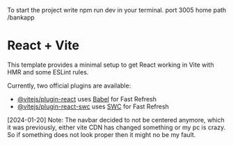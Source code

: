 To start the project write npm run dev in your terminal.
port 3005
home path /bankapp

# React + Vite

This template provides a minimal setup to get React working in Vite with HMR and some ESLint rules.

Currently, two official plugins are available:

- [@vitejs/plugin-react](https://github.com/vitejs/vite-plugin-react/blob/main/packages/plugin-react/README.md) uses [Babel](https://babeljs.io/) for Fast Refresh
- [@vitejs/plugin-react-swc](https://github.com/vitejs/vite-plugin-react-swc) uses [SWC](https://swc.rs/) for Fast Refresh

[2024-01-20] Note: The navbar decided to not be centered anymore, which it was previously, either vite CDN has changed something or my pc is crazy. So if something does not look proper then it might no be my fault.